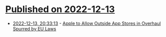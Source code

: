 # [Published on 2022-12-13](index.md)

* [2022-12-13, 20:33:13](https://news.ycombinator.com/item?id=33975315) - [Apple to Allow Outside App Stores in Overhaul Spurred by EU Laws](https://archive.vn/JavS8#selection-4097.0-4104.0)
